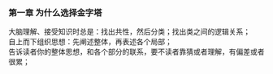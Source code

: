 
### 第一章 为什么选择金字塔
大脑理解、接受知识时总是：找出共性，然后分类；找出类之间的逻辑关系；       
自上而下组织思想：先阐述整体，再表述各个局部；        
告诉读者你的整体思想，和各个部分的联系，要不读者靠猜或者理解，有偏差或者很累；                  

